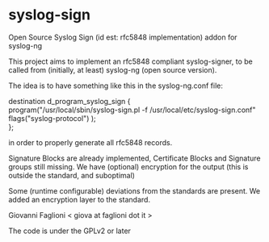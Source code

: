 syslog-sign
===========

Open Source Syslog Sign (id est: rfc5848 implementation) addon for syslog-ng

This project aims to implement an rfc5848 compliant syslog-signer,
to be called from (initially, at least) syslog-ng (open source version).

The idea is to have something like this in the syslog-ng.conf file:

destination d_program_syslog_sign {<br/>
        program("/usr/local/sbin/syslog-sign.pl -f /usr/local/etc/syslog-sign.conf" 
                flags("syslog-protocol")
        );<br/>
};<br/>

in order to properly generate all rfc5848 records.

Signature Blocks are already implemented, Certificate Blocks 
and Signature groups still missing.
We have (optional) encryption for the output (this is outside the standard,
and suboptimal)

Some (runtime configurable) deviations from the standards are present.
We added an encryption layer to the standard.

Giovanni Faglioni &lt; giova at faglioni dot it &gt; 

The code is under the GPLv2 or later


